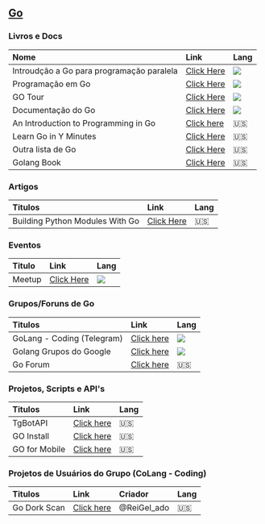 ## [Go](http://www.golangbr.org/)
### Livros e Docs

Nome | Link | Lang
:-- | :-- | :--
Introudção a Go para programação paralela| [Click Here](http://alemedeiros.sdf.org/files/go-intro/presentation.pdf) | ![][brazilian]
Programação em Go | [Click Here](https://drive.google.com/file/d/0B3PFLMbxA0fnX0JCQzdEdmw4U0k/view) | ![][brazilian]
GO Tour | [Click Here](https://go-tour-br.appspot.com/welcome/1) | ![][brazilian]
Documentação do Go | [Click Here](http://www.golangbr.org/doc/) | ![][brazilian]
An Introduction to Programming in Go | [Click here](https://www.golang-book.com/books/intro/) | :us:
Learn Go in Y Minutes | [Click Here](https://learnxinyminutes.com/docs/go) | :us:
Outra lista de Go | [Click Here](https://github.com/golang/go/wiki/Learn) | :us:
Golang Book | [Click Here](https://play.google.com/store/apps/details?id=com.timger.golangbook) | :us:
   
### Artigos
Titulos | Link | Lang
:-- | :-- | :--
Building Python Modules With Go | [Click Here](https://blog.filippo.io/building-python-modules-with-go-1-5/) | :us:
   

### Eventos
Titulo | Link | Lang
:-- | :-- | :--
Meetup | [Click Here](http://www.meetup.com/pt-BR/golangbr/) | ![][brazilian]

   
### Grupos/Foruns de Go
Titulos| Link | Lang
:-- | :-- | :--
GoLang - Coding (Telegram) | [Click here](http://telegram.me/GoLangCoding) |![][brazilian] 
Golang Grupos do Google | [Click here](https://groups.google.com/forum/#!forum/golang-brasil) |![][brazilian] 
Go Forum | [Click here](https://forum.golangbridge.org/) |:us:
   
### Projetos, Scripts e API's
Titulos| Link | Lang
:-- | :-- | :--
TgBotAPI | [Click here](https://godoc.org/github.com/go-telegram-bot-api/telegram-bot-api) | :us:
GO Install | [Click here](https://github.com/canha/golang-tools-install-script/blob/master/goinstall.sh) | :us:
GO for Mobile | [Click here](https://godoc.org/golang.org/x/mobile/app) | :us:
   
### Projetos de Usuários do Grupo (CoLang - Coding)
Titulos| Link | Criador| Lang
:-- | :-- | :-- | :--
Go Dork Scan | [Click here](https://github.com/ReiGelado/Go-Dork-Scan) | @ReiGel_ado |:us:
[brazilian]: http://findicons.com/files/icons/1015/world_cup_flags/16/brazil.png
